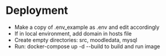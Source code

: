 # Deployment

- Make a copy of .env_example as .env and edit accordingly
- If in local environment, add domain in hosts file
- Create empty directories: src, moodledata, mysql
- Run: docker-compose up -d --build to build and run image